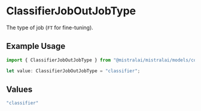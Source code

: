 # ClassifierJobOutJobType

The type of job (`FT` for fine-tuning).

## Example Usage

```typescript
import { ClassifierJobOutJobType } from "@mistralai/mistralai/models/components";

let value: ClassifierJobOutJobType = "classifier";
```

## Values

```typescript
"classifier"
```